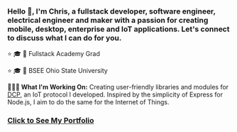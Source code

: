 ### Hello 👋, I'm Chris, a fullstack developer, software engineer, electrical engineer and maker with a passion for creating mobile, desktop, enterprise and IoT applications. Let's connect to discuss what I can do for you. 

 ⭐ 🎓 📜 Fullstack Academy Grad
 
 ⭐ 🎓  📜 BSEE Ohio State University

<b>🔧🔧🔧 What I'm Working On:</b> Creating user-friendly libraries and modules for [DCP](https://dcp.rev4labs.com), an IoT protocol I developed.  Inspired by the simplicity of Express for Node.js, I aim to do the same for the Internet of Things.

### [Click to See My Portfolio](https://portfolio.rev4labs.com)
